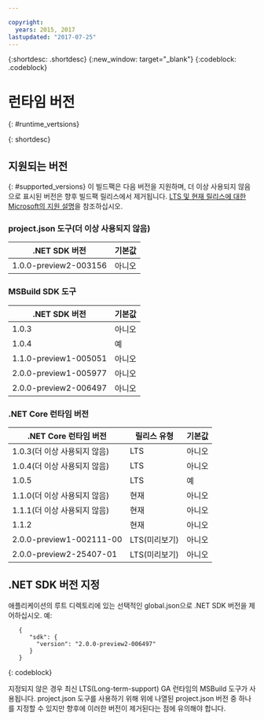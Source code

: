 ```yaml
---

copyright:
  years: 2015, 2017
lastupdated: "2017-07-25"
---
```


{:shortdesc: .shortdesc}
{:new_window: target="_blank"}
{:codeblock: .codeblock}


# 런타임 버전
{: #runtime_vertsions}


{: shortdesc}

## 지원되는 버전
{: #supported_versions}
이 빌드팩은 다음 버전을 지원하며, 더 이상 사용되지 않음으로 표시된 버전은 향후 빌드팩 릴리스에서 제거됩니다. [LTS 및 현재 릴리스에 대한 Microsoft의 지원 설명](https://www.microsoft.com/net/core/support)을 참조하십시오.

### project.json 도구(더 이상 사용되지 않음)

| .NET SDK 버전| 기본값|
|-------------------------|---------|
| 1.0.0-preview2-003156|   아니오|

### MSBuild SDK 도구

| .NET SDK 버전| 기본값|
|-------------------------|---------|
| 1.0.3|   아니오|
| 1.0.4|   예|
| 1.1.0-preview1-005051|   아니오|
| 2.0.0-preview1-005977|   아니오|
| 2.0.0-preview2-006497|   아니오|

### .NET Core 런타임 버전

| .NET Core 런타임 버전| 릴리스 유형| 기본값|
|---------------------------|---------------|---------|
| 1.0.3(더 이상 사용되지 않음)| LTS|   아니오|
| 1.0.4(더 이상 사용되지 않음)| LTS|   아니오|
| 1.0.5| LTS|   예|
| 1.1.0(더 이상 사용되지 않음)| 현재|   아니오|
| 1.1.1(더 이상 사용되지 않음)| 현재|   아니오|
| 1.1.2| 현재|   아니오|
| 2.0.0-preview1-002111-00| LTS(미리보기)|   아니오|
| 2.0.0-preview2-25407-01| LTS(미리보기)|   아니오|

## .NET SDK 버전 지정

애플리케이션의 루트 디렉토리에 있는 선택적인 global.json으로 .NET SDK 버전을 제어하십시오. 예:
```
   {
      "sdk": {
        "version": "2.0.0-preview2-006497"
      }
   }
```
{: codeblock}

지정되지 않은 경우 최신 LTS(Long-term-support) GA 런타임의 MSBuild 도구가 사용됩니다. project.json 도구를 사용하기 위해 위에 나열된 project.json 버전 중 하나를 지정할 수 있지만 향후에 이러한 버전이 제거된다는 점에 유의해야 합니다.
